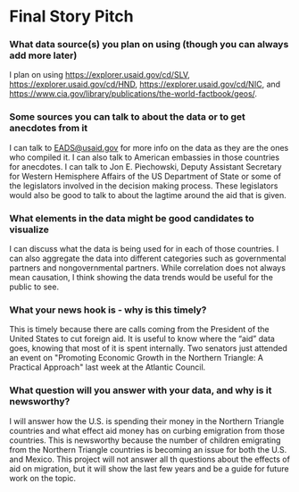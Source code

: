 # Final Story Pitch

### What data source(s) you plan on using (though you can always add more later)

I plan on using https://explorer.usaid.gov/cd/SLV, https://explorer.usaid.gov/cd/HND, https://explorer.usaid.gov/cd/NIC, and https://www.cia.gov/library/publications/the-world-factbook/geos/. 

### Some sources you can talk to about the data or to get anecdotes from it
I can talk to EADS@usaid.gov for more info on the data as they are the ones who compiled it.  I can also talk to American embassies in those countries for anecdotes.
I can talk to Jon E. Piechowski, Deputy Assistant Secretary for Western Hemisphere Affairs of the US Department of State or some of the legislators involved in the decision making process. These legislators would also be good to talk to about the lagtime around the aid that is given. 

### What elements in the data might be good candidates to visualize
I can discuss what the data is being used for in each of those countries. I can also aggregate the data into different categories such as governmental partners and nongovernmental partners. 
While correlation does not always mean causation, I think showing the data trends would be useful for the public to see. 

### What your news hook is - why is this timely?
This is timely because there are calls coming from the President of the United States to cut foreign aid. It is useful to know where the “aid” data goes, knowing that most of it is spent internally. Two senators just attended an event on "Promoting Economic Growth in the Northern Triangle: A Practical Approach" last week at the Atlantic Council.  

### What question will you answer with your data, and why is it newsworthy?
I will answer how the U.S. is spending their money in the Northern Triangle countries and what effect aid money has on curbing emigration from those countries. This is newsworthy because the number of children emigrating from the Northern Triangle countries is becoming an issue for both the U.S. and Mexico. This project will not answer all th questions about the effects of aid on migration, but it will show the last few years and be a guide for future work on the topic.   
